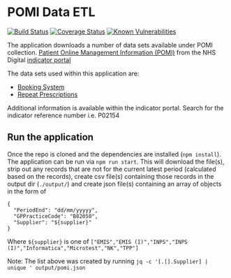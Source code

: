# POMI Data ETL

[![Build Status](https://travis-ci.org/nhsuk/pomi-data-etl.svg?branch=master)](https://travis-ci.org/nhsuk/pomi-data-etl)
[![Coverage Status](https://coveralls.io/repos/github/nhsuk/pomi-data-etl/badge.svg?branch=master)](https://coveralls.io/github/nhsuk/pomi-data-etl?branch=master)
[![Known Vulnerabilities](https://snyk.io/test/github/nhsuk/pomi-data-etl/badge.svg)](https://snyk.io/test/github/nhsuk/pomi-data-etl)

The application downloads a number of data sets available under POMI collection.
[Patient Online Management Information (POMI)](http://content.digital.nhs.uk/pomi)
from the NHS Digital [indicator portal](https://indicators.hscic.gov.uk/)

The data sets used within this application are:

* [Booking System](https://indicators.hscic.gov.uk/download/PHF10/Data/BOOK_CANCEL_APPOINTMENTS_POMI.csv)
* [Repeat Prescriptions](https://indicators.hscic.gov.uk/download/PHF10/Data/ORDER_REPEAT_PRESCRIPTIONS_POMI.csv)

Additional information is available within the indicator portal. Search for
the indicator reference number i.e. P02154

## Run the application

Once the repo is cloned and the dependencies are installed (`npm install`).
The application can be run via `npm run start`. This will download the file(s),
strip out any records that are not for the current latest period (calculated
based on the records), create csv file(s) containing those records in the output
dir (`./output/`) and create json file(s) containing an array of objects in
the form of
```
{
  "PeriodEnd": "dd/mm/yyyyy",
  "GPPracticeCode": "B82050",
  "Supplier": "${supplier}"
}
```
Where `${supplier}` is one of
`["EMIS","EMIS (I)","INPS","INPS (I)","Informatica","Microtest","NK","TPP"]`

Note: The list above was created by running
`jq -c '[.[].Supplier] | unique ' output/pomi.json`
